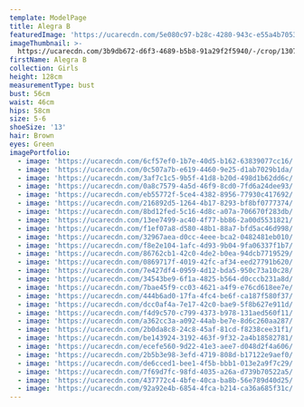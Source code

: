 ```yaml
---
template: ModelPage
title: Alegra B
featuredImage: 'https://ucarecdn.com/5e080c97-b28c-4280-943c-e55a4b705309/'
imageThumbnail: >-
  https://ucarecdn.com/3b9db672-d6f3-4689-b5b8-91a29f2f5940/-/crop/1307x2236/253,644/-/preview/
firstName: Alegra B
collection: Girls
height: 128cm
measurementType: bust
bust: 56cm
waist: 46cm
hips: 58cm
size: 5-6
shoeSize: '13'
hair: Brown
eyes: Green
imagePortfolio:
  - image: 'https://ucarecdn.com/6cf57ef0-1b7e-40d5-b162-63839077cc16/'
  - image: 'https://ucarecdn.com/0c507a7b-e619-4460-9e25-d1ab7029b1da/'
  - image: 'https://ucarecdn.com/3af7c1c5-9b5f-41d8-b20d-498d1b62dd6c/'
  - image: 'https://ucarecdn.com/0a8c7579-4a5d-46f9-8cd0-7fd6a24dee93/'
  - image: 'https://ucarecdn.com/eb55772f-5ce4-4382-8956-77930c417692/'
  - image: 'https://ucarecdn.com/216892d5-1264-4b17-8293-bf8bf0777374/'
  - image: 'https://ucarecdn.com/8bd12fed-5c16-4d8c-a07a-706670f283db/'
  - image: 'https://ucarecdn.com/13ee7499-ac40-4f77-bb86-2a00d5531821/'
  - image: 'https://ucarecdn.com/f1ef07a8-d580-48b1-88a7-bfd5ac46d998/'
  - image: 'https://ucarecdn.com/32967aea-d0cc-4eee-bca2-0482481eb010/'
  - image: 'https://ucarecdn.com/f8e2e104-1afc-4d93-9b04-9fa06337f1b7/'
  - image: 'https://ucarecdn.com/86762cb1-42c0-4de2-b0ea-94dcb7719529/'
  - image: 'https://ucarecdn.com/0869717f-4019-42fc-af34-eed27791b620/'
  - image: 'https://ucarecdn.com/7e427df4-0959-4d12-bda5-950c73a10c28/'
  - image: 'https://ucarecdn.com/34543be9-6f1a-4825-b564-d0cccb231a8d/'
  - image: 'https://ucarecdn.com/7bae45f9-cc03-4621-a4f9-e76cd618ee7e/'
  - image: 'https://ucarecdn.com/444b6ad0-17fa-4fc4-be6f-ca187f580f37/'
  - image: 'https://ucarecdn.com/dcc0af4a-7e17-42c0-bae9-5f8b627e911d/'
  - image: 'https://ucarecdn.com/f4d9c570-c799-4373-b978-131aed560f11/'
  - image: 'https://ucarecdn.com/a362cc3a-a092-44ab-be7e-8d6c260aa287/'
  - image: 'https://ucarecdn.com/2b0da8c8-24c8-45af-81cd-f8238cee31f1/'
  - image: 'https://ucarecdn.com/be143924-3192-463f-9f32-2a4b18582781/'
  - image: 'https://ucarecdn.com/ecefe560-9d22-41e3-aee7-d048d2f4a606/'
  - image: 'https://ucarecdn.com/2b5b3e98-3efd-4719-808d-b17122e9aef0/'
  - image: 'https://ucarecdn.com/de6cced1-bee1-4f5b-bbb1-013e2a9f7c29/'
  - image: 'https://ucarecdn.com/7f69d7fc-98fd-4035-a26a-d739b70522a5/'
  - image: 'https://ucarecdn.com/437772c4-4bfe-40ca-ba8b-56e789d40d25/'
  - image: 'https://ucarecdn.com/92a92e4b-6854-4fca-b214-ca36a685f31c/'
---
```


